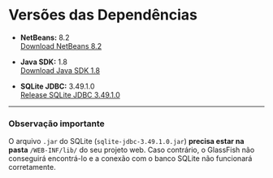# Versões das Dependências

- **NetBeans:** 8.2  
  [Download NetBeans 8.2](https://dlc-cdn.sun.com/netbeans/8.2/final/?pagelang=pt_BR)

- **Java SDK:** 1.8  
  [Download Java SDK 1.8](https://dlc-cdn.sun.com/netbeans/8.2/final/?pagelang=pt_BR)

- **SQLite JDBC:** 3.49.1.0  
  [Release SQLite JDBC 3.49.1.0](https://github.com/xerial/sqlite-jdbc/releases/tag/3.49.1.0)

---

### Observação importante

O arquivo `.jar` do SQLite (`sqlite-jdbc-3.49.1.0.jar`) **precisa estar na pasta** `/WEB-INF/lib/` do seu projeto web. Caso contrário, o GlassFish não conseguirá encontrá-lo e a conexão com o banco SQLite não funcionará corretamente.
